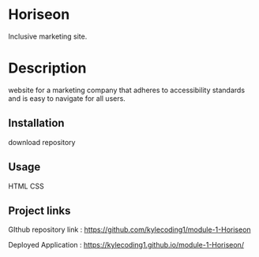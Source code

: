 # Horiseon

Inclusive marketing site.

# Description

website for a marketing company that adheres to accessibility standards and is easy to navigate for all users.

## Installation

download repository

## Usage

HTML
CSS

## Project links 

GIthub repository link :
https://github.com/kylecoding1/module-1-Horiseon

Deployed Application :
https://kylecoding1.github.io/module-1-Horiseon/
